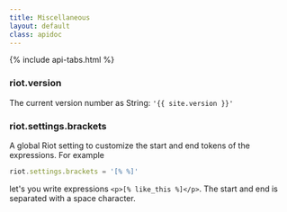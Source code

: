 ```yaml
---
title: Miscellaneous
layout: default
class: apidoc
---
```


{% include api-tabs.html %}


### <a name="version"></a> riot.version

The current version number as String: `'{{ site.version }}'`


### <a name="brackets"></a> riot.settings.brackets

A global Riot setting to customize the start and end tokens of the expressions. For example


``` js
riot.settings.brackets = '[% %]'
```

let's you write expressions `<p>[% like_this %]</p>`. The start and end is separated with a space character.
